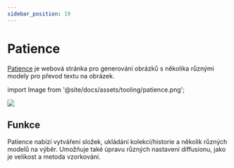 ```yaml
---
sidebar_position: 19
---
```


# Patience

[Patience](https://www.patience.ai) je webová stránka pro generování obrázků s několika různými modely pro převod textu na obrázek.

import Image from '@site/docs/assets/tooling/patience.png';

<div style={{textAlign: 'center'}}>
  <img src={Image} style={{width: "750px"}} />
</div>

## Funkce

Patience nabízí vytváření složek, ukládání kolekcí/historie a několik různých modelů na výběr. Umožňuje také úpravu různých nastavení diffusionu, jako je velikost a metoda vzorkování.